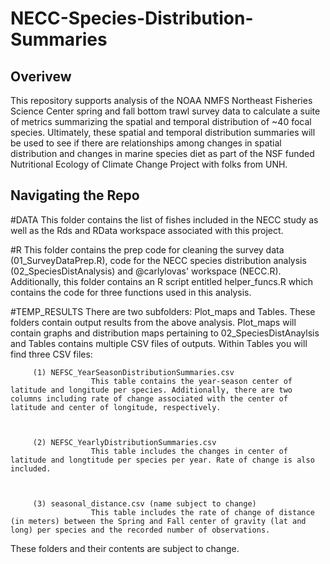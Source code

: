 # NECC-Species-Distribution-Summaries

## Overivew
This repository supports analysis of the NOAA NMFS Northeast Fisheries Science Center spring and fall bottom trawl survey data to calculate a suite of metrics summarizing the spatial and temporal distribution of ~40 focal species. Ultimately, these spatial and temporal distribution summaries will be used to see if there are relationships among changes in spatial distribution and changes in marine species diet as part of the NSF funded Nutritional Ecology of Climate Change Project with folks from UNH. 

## Navigating the Repo
#DATA
This folder contains the list of fishes included in the NECC study as well as the Rds and RData workspace associated with this project. 

#R
This folder contains the prep code for cleaning the survey data (01_SurveyDataPrep.R), code for the NECC species distribution analysis (02_SpeciesDistAnalysis) and @carlylovas' workspace (NECC.R). Additionally, this folder contains an R script entitled helper_funcs.R which contains the code for three functions used in this analysis. 

#TEMP_RESULTS
There are two subfolders: Plot_maps and Tables. These folders contain output results from the above analysis. Plot_maps will contain graphs and distribution maps pertaining to 02_SpeciesDistAnaylsis and Tables contains multiple CSV files of outputs. Within Tables you will find three CSV files:
         
         
         (1) NEFSC_YearSeasonDistributionSummaries.csv
                      This table contains the year-season center of latitude and longitude per species. Additionally, there are two columns including rate of change associated with the center of latitude and center of longitude, respectively. 
         
         
         
         (2) NEFSC_YearlyDistributionSummaries.csv
                      This table includes the changes in center of latitude and longtitude per species per year. Rate of change is also included. 
         
         
         
         (3) seasonal_distance.csv (name subject to change)
                      This table includes the rate of change of distance (in meters) between the Spring and Fall center of gravity (lat and long) per species and the recorded number of observations. 


These folders and their contents are subject to change. 
